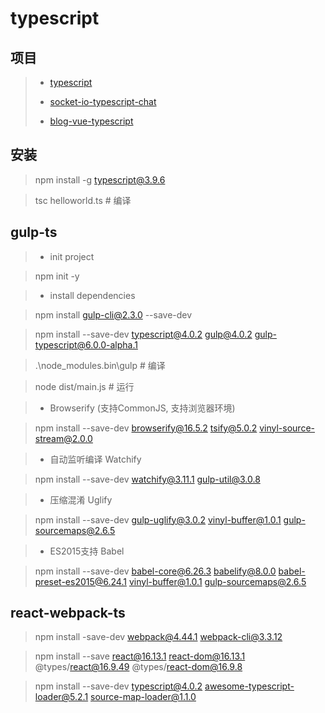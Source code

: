 # typescript

> 

## 项目

> - [typescript](https://github.com/microsoft/typescript)
>
> - [socket-io-typescript-chat](https://github.com/luixaviles/socket-io-typescript-chat)
> - [blog-vue-typescript](https://github.com/biaochenxuying/blog-vue-typescript)

## 安装

> npm install -g typescript@3.9.6


> tsc helloworld.ts  # 编译

## gulp-ts

> - init project

> npm init -y

> - install dependencies

> npm install gulp-cli@2.3.0 --save-dev

> npm install --save-dev typescript@4.0.2 gulp@4.0.2 gulp-typescript@6.0.0-alpha.1

> .\node_modules\.bin\gulp # 编译

> node dist/main.js  # 运行

> - Browserify (支持CommonJS, 支持浏览器环境)

> npm install --save-dev browserify@16.5.2 tsify@5.0.2 vinyl-source-stream@2.0.0

> - 自动监听编译 Watchify

> npm install --save-dev watchify@3.11.1 gulp-util@3.0.8

> - 压缩混淆 Uglify

> npm install --save-dev gulp-uglify@3.0.2 vinyl-buffer@1.0.1 gulp-sourcemaps@2.6.5

> - ES2015支持 Babel

> npm install --save-dev babel-core@6.26.3 babelify@8.0.0 babel-preset-es2015@6.24.1 vinyl-buffer@1.0.1 gulp-sourcemaps@2.6.5


## react-webpack-ts

> npm install -save-dev webpack@4.44.1 webpack-cli@3.3.12

> npm install --save react@16.13.1 react-dom@16.13.1 @types/react@16.9.49 @types/react-dom@16.9.8

> npm install --save-dev typescript@4.0.2 awesome-typescript-loader@5.2.1 source-map-loader@1.1.0